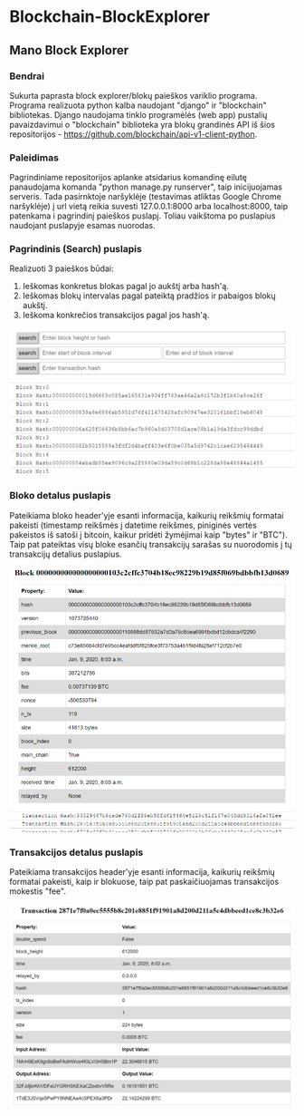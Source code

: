 # Blockchain-BlockExplorer

## Mano Block Explorer

### Bendrai

Sukurta paprasta block explorer/blokų paieškos variklio programa. Programa realizuota python kalba naudojant "django"
ir "blockchain" bibliotekas. Django naudojama tinklo programėlės (web app) pustalių pavaizdavimui o "blockchain" biblioteka yra blokų grandinės API iš šios 
repositorijos - https://github.com/blockchain/api-v1-client-python.

### Paleidimas

Pagrindiniame repositorijos aplanke atsidarius komandinę eilutę panaudojama komanda "python manage.py runserver", taip inicijuojamas
serveris. Tada pasirnktoje naršyklėje (testavimas atliktas Google Chrome naršyklėje) į url vietą reikia suvesti 127.0.0.1:8000 arba
localhost:8000, taip patenkama i pagrindinį paieškos puslapį. Toliau vaikštoma po puslapius naudojant puslapyje esamas nuorodas.

### Pagrindinis (Search) puslapis

Realizuoti 3 paieškos būdai:
  1. Ieškomas konkretus blokas pagal jo aukštį arba hash'ą.
  2. Ieškomas blokų intervalas pagal pateiktą pradžios ir pabaigos blokų aukštį.
  3. Ieškoma konkrečios transakcijos pagal jos hash'ą.

![](Images/search.png)

### Bloko detalus puslapis

Pateikiama bloko header'yje esanti informacija, kaikurių reikšmių formatai pakeisti (timestamp reikšmės į datetime reikšmes, 
piniginės vertės pakeistos iš satoši į bitcoin, kaikur pridėti žymėjimai kaip "bytes" ir "BTC"). Taip pat pateiktas visų bloke esančių
transakcijų sarašas su nuorodomis į tų transakcijų detalius puslapius.

![](Images/block.png)

### Transakcijos detalus puslapis

Pateikiama transakcijos header'yje esanti informacija, kaikurių reikšmių formatai pakeisti, kaip ir blokuose, taip pat paskaičiuojamas
transakcijos mokestis "fee".

![](Images/Transaction.png)
